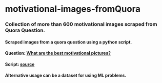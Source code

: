 # motivational-images-fromQuora
### Collection of more than 600 motivational images scraped from Quora Question.
  #### Scraped images from a quora question using a python script.
  #### Question: [What are the best motivational pictures?](https://www.quora.com/What-are-the-best-motivational-pictures)  
  #### Script: [source](https://github.com/avidLearnerInProgress/python-automation-scripts/tree/master/quora-image-scraper)
  #### Alternative usage can be a dataset for using ML problems.

